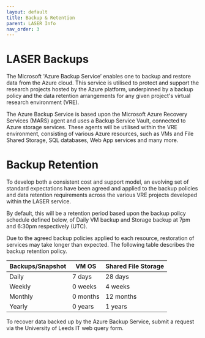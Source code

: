 ```yaml
---
layout: default
title: Backup & Retention
parent: LASER Info
nav_order: 3
---
```


# LASER Backups 
 
The Microsoft 'Azure Backup Service’ enables one to backup and restore data from the Azure cloud. This service is utilised to protect and support the research projects hosted by the Azure platform, underpinned by a backup policy and the data retention arrangements for any given project's virtual research environment (VRE).  

The Azure Backup Service is based upon the Microsoft Azure Recovery Services (MARS) agent and uses a Backup Service Vault, connected to Azure storage services. These agents will be utilised within the VRE environment, consisting of various Azure resources, such as VMs and File Shared Storage, SQL databases, Web App services and many more.  

# Backup Retention 

To develop both a consistent cost and support model, an evolving set of standard expectations have been agreed and applied to the backup policies and data retention requirements across the various VRE projects developed within the LASER service.    

By default, this will be a retention period based upon the backup policy schedule defined below, of Daily VM backup and Storage backup at 7pm and 6:30pm respectively (UTC).  

Due to the agreed backup policies applied to each resource, restoration of services may take longer than expected. The following table describes the backup retention policy.  
 
|Backups/Snapshot |VM OS |Shared File Storage |
|---|---|---|
|Daily |7 days |28 days |
|Weekly |0 weeks |4 weeks |
|Monthly |0 months |12 months |
|Yearly |0 years |1 years |
 
To recover data backed up by the Azure Backup Service, submit a request via the University of Leeds IT web query form.  

